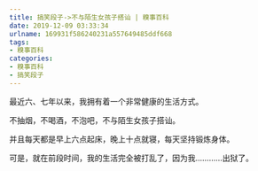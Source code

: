 ```yaml
---
title: 搞笑段子->不与陌生女孩子搭讪 | 糗事百科
date: 2019-12-09 03:33:34
urlname: 169931f586240231a557649485ddf668
tags: 
- 糗事百科
categories:
- 糗事百科
- 搞笑段子
---
```

最近六、七年以来，我拥有着一个非常健康的生活方式。

不抽烟，不喝酒，不泡吧，不与陌生女孩子搭讪。

并且每天都是早上六点起床，晚上十点就寝，每天坚持锻炼身体。

可是，就在前段时间，我的生活完全被打乱了，因为我…………出狱了。


